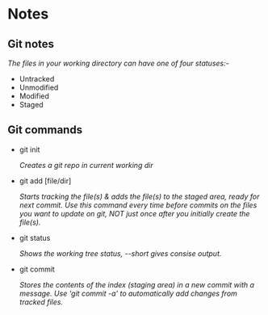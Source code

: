 # Notes

## Git notes
*The files in your working directory can have one of four statuses:-*
* Untracked
* Unmodified
* Modified
* Staged

## Git commands
* git init

  *Creates a git repo in current working dir*

* git add \[file/dir\]

   *Starts tracking the file(s) & adds the file(s) to the staged area, ready for next commit. Use this command every time before commits on the files you want to update on git, NOT just once after you initially create the file(s).*

* git status

  *Shows the working tree status, --short gives consise output.*

* git commit

  *Stores the contents of the index (staging area) in a new commit with a message. Use 'git commit -a' to automatically add changes from tracked files.*
